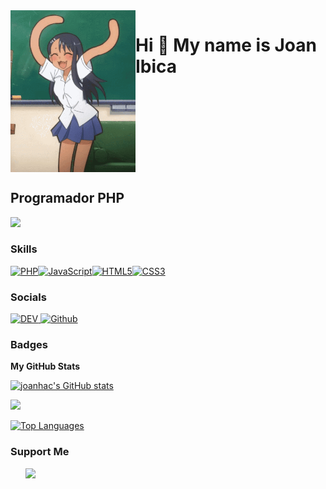 <div style="display: flex">
<img src="nagatoro-noodletoro.gif" width="200px">
<h1>Hi 👋 My name is Joan Ibica</h1>
</div>

Programador PHP
---------------

<a href="https://www.github.com/joanhac" target="_blank" rel="noreferrer"><img
src="https://img.shields.io/github/followers/joanhac?logo=github&style=for-the-badge&color=6366f1&labelColor=0f172a" /></a>

### Skills


<p align="left">
<a href="https://www.php.net/" target="_blank" rel="noreferrer"><img src="https://raw.githubusercontent.com/danielcranney/readme-generator/main/public/icons/skills/php-colored.svg" width="36" height="36" alt="PHP" title="PHP"/></a><a href="https://developer.mozilla.org/en-US/docs/Web/JavaScript" target="_blank" rel="noreferrer"><img src="https://raw.githubusercontent.com/danielcranney/readme-generator/main/public/icons/skills/javascript-colored.svg" width="36" height="36" alt="JavaScript" title="JavaScript"/></a><a href="https://developer.mozilla.org/en-US/docs/Glossary/HTML5" target="_blank" rel="noreferrer"><img src="https://raw.githubusercontent.com/danielcranney/readme-generator/main/public/icons/skills/html5-colored.svg" width="36" height="36" alt="HTML5" title="HTML5"/></a><a href="https://www.w3.org/TR/CSS/#css" target="_blank" rel="noreferrer"><img src="https://raw.githubusercontent.com/danielcranney/readme-generator/main/public/icons/skills/css3-colored.svg" width="36" height="36" alt="CSS3" title="CSS3"/></a>
</p>


### Socials

<p align="left"> <a href="https://www.dev.to/joanhacdev" target="_blank" rel="noreferrer"> <picture> <source media="(prefers-color-scheme: dark)" srcset="https://raw.githubusercontent.com/danielcranney/readme-generator/main/public/icons/socials/devdotto-dark.svg" /> <source media="(prefers-color-scheme: light)" srcset="https://raw.githubusercontent.com/danielcranney/readme-generator/main/public/icons/socials/devdotto.svg" /> <img src="https://raw.githubusercontent.com/danielcranney/readme-generator/main/public/icons/socials/devdotto.svg" width="32" height="32" alt="DEV" title="DEV" /> </picture> </a> <a href="https://www.github.com/joanhac" target="_blank" rel="noreferrer"> <picture> <source media="(prefers-color-scheme: dark)" srcset="https://raw.githubusercontent.com/danielcranney/readme-generator/main/public/icons/socials/github-dark.svg" /> <source media="(prefers-color-scheme: light)" srcset="https://raw.githubusercontent.com/danielcranney/readme-generator/main/public/icons/socials/github.svg" /> <img src="https://raw.githubusercontent.com/danielcranney/readme-generator/main/public/icons/socials/github.svg" width="32" height="32" alt="Github" title="Github" /> </picture> </a></p>

### Badges

<b>My GitHub Stats</b>

<a href="http://www.github.com/joanhac"><img src="https://github-readme-stats.vercel.app/api?username=joanhac&show_icons=true&hide=prs,issues,contribs&count_private=true&title_color=3382ed&text_color=ffffff&icon_color=6366f1&bg_color=0f172a&hide_border=true&show_icons=true" alt="joanhac's GitHub stats" /></a>

<a href="http://www.github.com/joanhac"><img src="https://github-readme-streak-stats.herokuapp.com/?user=joanhac&stroke=ffffff&background=0f172a&ring=3382ed&fire=3382ed&currStreakNum=ffffff&currStreakLabel=3382ed&sideNums=ffffff&sideLabels=ffffff&dates=ffffff&hide_border=true" /></a>

<a href="https://github.com/joanhac" align="left"><img src="https://github-readme-stats.vercel.app/api/top-langs/?username=joanhac&langs_count=10&title_color=3382ed&text_color=ffffff&icon_color=6366f1&bg_color=0f172a&hide_border=true&locale=en&custom_title=Top%20%Languages" alt="Top Languages" /></a>

### Support Me

<ul style="list-style-type: none; margin: 0;">

<li style="display: inline-block; margin-right: 0.25rem;"><a href="https://www.buymeacoffee.com/joanhacdev"><img src="https://cdn.buymeacoffee.com/buttons/v2/default-yellow.png" width="150"/></a></li>

</ul>
